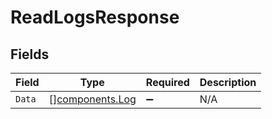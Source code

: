 # ReadLogsResponse


## Fields

| Field                                              | Type                                               | Required                                           | Description                                        |
| -------------------------------------------------- | -------------------------------------------------- | -------------------------------------------------- | -------------------------------------------------- |
| `Data`                                             | [][components.Log](../../models/components/log.md) | :heavy_minus_sign:                                 | N/A                                                |